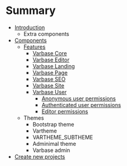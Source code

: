 # Summary

* [Introduction](README.md)
    * Extra components
* [Components](chapter1.md)
    * [Features](features.md)
        * [Varbase Core](varbase-core.md)
        * [Varbase Editor](varbase-editor.md)
        * [Varbase Landing](varbase-landing.md)
        * [Varbase Page](varbase-page.md)
        * [Varbase SEO](varbase-seo.md)
        * [Varbase Site](varbase-site.md)
        * [Varbase User](varbase-user.md)
            * [Anonymous user permissions](anonymous-user-permissions.md)
            * [Authenticated user permissions](authenticated-user-permissions.md)
            * [Editor permissions](editor-permissions.md)
    * Themes
        * Bootstrap theme
        * Vartheme
        * VARTHEME\_SUBTHEME
        * Adminimal theme
        * Varbase admin
* [Create new projects](features.md)

